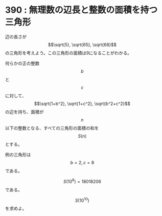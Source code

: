 # 390 : 無理数の辺長と整数の面積を持つ三角形

辺の長さが$$\sqrt{5}, \sqrt{65}, \sqrt{68}$$の三角形を考えよう。この三角形の面積は9になることがわかる。

何らかの正の整数$$b$$と$$c$$に対して、$$\sqrt{1+b^2}, \sqrt{1+c^2}, \sqrt{b^2+c^2}$$の辺を持ち、面積が$$n$$以下の整数となる、すべての三角形の面積の和を$$S(n)$$とする。

例の三角形は$$b=2, c=8$$である。

$$S(10^6)=18018206$$である。

$$S(10^{10})$$を求めよ。

